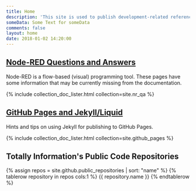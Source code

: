 ```yaml
---
title: Home
description: 'This site is used to publish development-related reference information curated by Totally Information.'
someData: Some Text for someData
comments: false
layout: home
date: 2018-01-02 14:20:00
---
```


## [Node-RED Questions and Answers](/nr_qa/)

Node-RED is a flow-based (visual) programming tool. These pages have some information that may be currently missing from the documentation.

{% include collection_doc_lister.html collection=site.nr_qa %}

## [GitHub Pages and Jekyll/Liquid](/github_pages/)

Hints and tips on using Jekyll for publishing to GitHub Pages.

{% include collection_doc_lister.html collection=site.github_pages %}

## Totally Information's Public Code Repositories

<table>
    {% assign repos =  site.github.public_repositories | sort: "name" %}
    {% tablerow repository in repos cols:1 %}
        <a hre="{{ repository.html_url }}">{{ repository.name }}</a>
    {% endtablerow %}
</table>

<script>
    (function() {
        console.log('--SITE.POSTS.SIZE--', {{site.posts.size}})
        console.log('--PAGE.TITLE--', '{{page.title}}')
        console.log('--PAGE.LAYOUT--', '{{page.layout}}')
    })();
</script>
